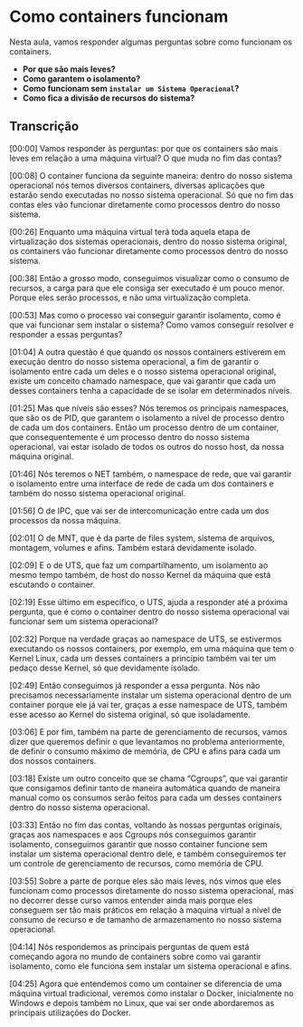 # **Como containers funcionam**

Nesta aula, vamos responder algumas perguntas sobre como funcionam os containers.

- **Por que são mais leves?**
- **Como garantem o isolamento?**
- **Como funcionam sem `instalar um Sistema Operacional`?**
- **Como fica a divisão de recursos do sistema?**

## Transcrição

[00:00] Vamos responder às perguntas: por que os containers são mais leves em relação a uma máquina virtual? O que muda no fim das contas?

[00:08] O container funciona da seguinte maneira: dentro do nosso sistema operacional nós temos diversos containers, diversas aplicações que estarão sendo executadas no nosso sistema operacional. Só que no fim das contas eles vão funcionar diretamente como processos dentro do nosso sistema.

[00:26] Enquanto uma máquina virtual terá toda aquela etapa de virtualização dos sistemas operacionais, dentro do nosso sistema original, os containers vão funcionar diretamente como processos dentro do nosso sistema.

[00:38] Então a grosso modo, conseguimos visualizar como o consumo de recursos, a carga para que ele consiga ser executado é um pouco menor. Porque eles serão processos, e não uma virtualização completa.

[00:53] Mas como o processo vai conseguir garantir isolamento, como é que vai funcionar sem instalar o sistema? Como vamos conseguir resolver e responder a essas perguntas?

[01:04] A outra questão é que quando os nossos containers estiverem em execução dentro do nosso sistema operacional, a fim de garantir o isolamento entre cada um deles e o nosso sistema operacional original, existe um conceito chamado namespace, que vai garantir que cada um desses containers tenha a capacidade de se isolar em determinados níveis.

[01:25] Mas que níveis são esses? Nós teremos os principais namespaces, que são os de PID, que garantem o isolamento a nível de processo dentro de cada um dos containers. Então um processo dentro de um container, que consequentemente é um processo dentro do nosso sistema operacional, vai estar isolado de todos os outros do nosso host, da nossa máquina original.

[01:46] Nós teremos o NET também, o namespace de rede, que vai garantir o isolamento entre uma interface de rede de cada um dos containers e também do nosso sistema operacional original.

[01:56] O de IPC, que vai ser de intercomunicação entre cada um dos processos da nossa máquina.

[02:01] O de MNT, que é da parte de files system, sistema de arquivos, montagem, volumes e afins. Também estará devidamente isolado.

[02:09] E o de UTS, que faz um compartilhamento, um isolamento ao mesmo tempo também, de host do nosso Kernel da máquina que está escutando o container.

[02:19] Esse último em específico, o UTS, ajuda a responder até a próxima pergunta, que é como o container dentro do nosso sistema operacional vai funcionar sem um sistema operacional?

[02:32] Porque na verdade graças ao namespace de UTS, se estivermos executando os nossos containers, por exemplo, em uma máquina que tem o Kernel Linux, cada um desses containers a princípio também vai ter um pedaço desse Kernel, só que devidamente isolado.

[02:49] Então conseguimos já responder a essa pergunta. Nós não precisamos necessariamente instalar um sistema operacional dentro de um container porque ele já vai ter, graças a esse namespace de UTS, também esse acesso ao Kernel do sistema original, só que isoladamente.

[03:06] E por fim, também na parte de gerenciamento de recursos, vamos dizer que queremos definir o que levantamos no problema anteriormente, de definir o consumo máximo de memória, de CPU e afins para cada um dos nossos containers.

[03:18] Existe um outro conceito que se chama “Cgroups”, que vai garantir que consigamos definir tanto de maneira automática quando de maneira manual como os consumos serão feitos para cada um desses containers dentro do nosso sistema operacional.

[03:33] Então no fim das contas, voltando às nossas perguntas originais, graças aos namespaces e aos Cgroups nós conseguimos garantir isolamento, conseguimos garantir que nosso container funcione sem instalar um sistema operacional dentro dele, e também conseguiremos ter um controle de gerenciamento de recursos, como memória de CPU.

[03:55] Sobre a parte de porque eles são mais leves, nós vimos que eles funcionam como processos diretamente do nosso sistema operacional, mas no decorrer desse curso vamos entender ainda mais porque eles conseguem ser tão mais práticos em relação à maquina virtual a nível de consumo de recurso e de tamanho de armazenamento no nosso sistema operacional.

[04:14] Nós respondemos as principais perguntas de quem está começando agora no mundo de containers sobre como vai garantir isolamento, como ele funciona sem instalar um sistema operacional e afins.

[04:25] Agora que entendemos como um container se diferencia de uma máquina virtual tradicional, veremos como instalar o Docker, inicialmente no Windows e depois também no Linux, que vai ser onde abordaremos as principais utilizações do Docker.
